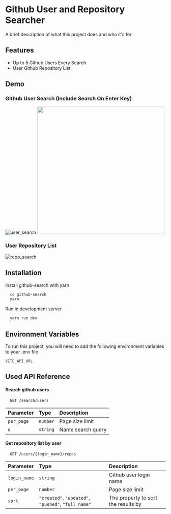 
# Github User and Repository Searcher

A brief description of what this project does and who it's for


## Features

- Up to 5 Github Users Every Search
- User Github Repository List


## Demo

### Github User Search (Include Search On Enter Key)
![user_search](https://media4.giphy.com/media/v1.Y2lkPTc5MGI3NjExanhyeHJ0NWhhMXk4dmlsMnBlMmxoenkyMDV6MG91dDZ3amR3ZndtbiZlcD12MV9pbnRlcm5hbF9naWZfYnlfaWQmY3Q9Zw/O1Sp5iEnTHDNKY1qkU/giphy.gif)
<img src="https://media4.giphy.com/media/v1.Y2lkPTc5MGI3NjExanhyeHJ0NWhhMXk4dmlsMnBlMmxoenkyMDV6MG91dDZ3amR3ZndtbiZlcD12MV9pbnRlcm5hbF9naWZfYnlfaWQmY3Q9Zw/O1Sp5iEnTHDNKY1qkU/giphy.gif" width=400>
### User Repository List
![repo_search](https://media3.giphy.com/media/v1.Y2lkPTc5MGI3NjExZXc4ZG40eGUxZjF2YjAzdXMxc29pdnRsOWp1N3g1cTljdDJyYXByNCZlcD12MV9pbnRlcm5hbF9naWZfYnlfaWQmY3Q9Zw/T2hxdB9OOzPimjsg7f/giphy.gif)

## Installation

Install github-search with yarn

```bash
  cd github-search
  yarn
```

Run in development server

```bash
  yarn run dev
```
## Environment Variables

To run this project, you will need to add the following environment variables to your .env file

`VITE_API_URL`


## Used API Reference

#### Search github users

```http
  GET /search/users
```

| Parameter | Type     | Description                |
| :-------- | :------- | :------------------------- |
| `per_page` | `number` | Page size limit |
| `q` | `string` | Name search query |

#### Get repository list by user

```http
  GET /users/{login_name}/repos
```

| Parameter | Type     | Description                       |
| :-------- | :------- | :-------------------------------- |
| `login_name` | `string` | Github user login name |
| `per_page` | `number` | Page size limit |
| `sort` | `"created"`, `"updated"`, `"pushed"`, `"full_name"` | The property to sort the results by |


